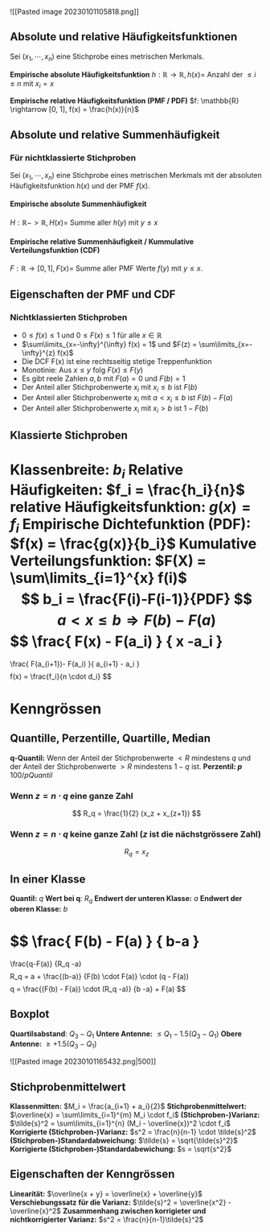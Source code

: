 ![[Pasted image 20230101105818.png]]

## Absolute und relative Häufigkeitsfunktionen
Sei $(x_1, \cdots, x_n)$ eine Stichprobe eines metrischen Merkmals.

**Empirische absolute Häufigkeitsfunktion**
$h: \mathbb{R} \rightarrow \mathbb{R}, h(x) =$ Anzahl der  $\le i \le n$ mit $x_i = x$ 

**Empirische relative Häufigkeitsfunktion (PMF / PDF)**
$f: \mathbb{R} \rightarrow [0, 1], f(x) = \frac{h(x)}{n}$

## Absolute und relative Summenhäufigkeit

### Für nichtklassierte Stichproben

Sei $(x_1, \cdots, x_n)$ eine Stichprobe eines metrischen Merkmals mit der absoluten Häufigkeitsfunktion $h(x)$ und der PMF $f(x)$.

#### Empirische absolute Summenhäufigkeit
$H: \mathbb{R} -> \mathbb{R}, H(x) =$ Summe aller $h(y)$ mit $y \le x$

#### Empirische relative Summenhäufigkeit / Kummulative Verteilungsfunktion (CDF)
$F: \mathbb{R} \rightarrow [0,1], F(x) =$ Summe aller PMF Werte $f(y)$ mit $y \le x$.

<div style="page-break-after: always;"></div>

## Eigenschaften der PMF und CDF

### Nichtklassierten Stichproben
- $0 \le f(x) \le 1$ und $0 \le F(x) \le 1$ für alle $x \in \mathbb{R}$
- $\sum\limits_{x=-\infty}^{\infty} f(x) = 1$ und $F(z) = \sum\limits_{x=-\infty}^{z} f(x)$
- Die DCF F(x) ist eine rechtsseitig stetige Treppenfunktion
- Monotinie: Aus $x \le y$ folg $F(x) \le F(y)$
- Es gibt reele Zahlen $a,b$ mit $F(a)=0$ und $F(b) = 1$
- Der Anteil aller Stichprobenwerte $x_i$ mit $x_i \le b$ ist $F(b)$
- Der Anteil aller Stichprobenwerte $x_i$ mit $a \lt x_i \le b$ ist $F(b) - F(a)$ 
- Der Anteil aller Stichprobenwerte $x_i$ mit $x_i > b$ ist $1 - F(b)$

## Klassierte Stichproben

**Klassenbreite:** $b_i$
**Relative Häufigkeiten:** $f_i = \frac{h_i}{n}$
**relative Häufigkeitsfunktion:** $g(x) = f_i$
**Empirische Dichtefunktion (PDF):** $f(x) = \frac{g(x)}{b_i}$
**Kumulative Verteilungsfunktion:** $F(X) = \sum\limits_{i=1}^{x} f(i)$
$$
b_i = \frac{F(i)-F(i-1)}{PDF}
$$
$$
a \lt x \le b \Rightarrow F(b) - F(a)
$$
$$
\frac{
F(x) - F(a_i)
}
{
x -a_i
}
=
\frac{
F(a_{i+1})- F(a_i)
}{
a_{i+1} - a_i
}
$$
$$
f(x) = \frac{f_i}{n \cdot d_i}
$$
<div style="page-break-after: always;"></div>

# Kenngrössen

## Quantille, Perzentille, Quartille, Median
**q-Quantil:** Wenn der Anteil der Stichprobenwerte $\lt R$ mindestens $q$ und der Anteil der Stichprobenwerte $\gt R$ mindestens $1-q$ ist.
**Perzentil: $p$** $100/p Quantil$

### Wenn $z = n \cdot q$ eine ganze Zahl

$$
R_q = \frac{1}{2} (x_z + x_{z+1})
$$

### Wenn $z = n \cdot q$ keine ganze Zahl ($z$ ist die nächstgrössere Zahl) 

$$
R_q = x_{z}
$$

## In einer Klasse
**Quantil:** $q$
**Wert bei q**: $R_q$
**Endwert der unteren Klasse:** $a$
**Endwert der oberen Klasse:** $b$

$$
\frac{
F(b) - F(a)
}
{
b-a
}
=
\frac{q-F(a)}
{R_q -a}
$$
$$
R_q =
a +
\frac{(b-a)}
{F(b) \cdot F(a)}
\cdot
(q - F(a))
$$
$$
q = \frac{(F(b) - F(a)) \cdot (R_q -a)}
{b -a} + F(a)
$$

## Boxplot

**Quartilsabstand**: $Q_3 - Q_1$
**Untere Antenne:** $\le Q_1 - 1.5 (Q_3 - Q_1)$
**Obere Antenne:** $\ge + 1.5(Q_3 - Q_1)$

![[Pasted image 20230101165432.png|500]]

<div style="page-break-after: always;"></div>

## Stichprobenmittelwert

**Klassenmitten:** $M_i = \frac{a_{i+1} + a_i}{2}$
**Stichprobenmittelwert:** $\overline{x} = \sum\limits_{i=1}^{m} M_i \cdot f_i$
**(Stichproben-)Varianz:** $\tilde{s}^2 = \sum\limits_{i=1}^{n} (M_i - \overline{x})^2 \cdot f_i$
**Korrigierte (Stichproben-)Varianz:** $s^2 = \frac{n}{n-1} \cdot \tilde{s}^2$
**(Stichproben-)Standardabweichung:** $\tilde{s} = \sqrt{\tilde{s}^2}$
**Korrigierte (Stichproben-)Standardabewichung:** $s = \sqrt{s^2}$

## Eigenschaften der Kenngrössen
**Linearität:** $\overline{x + y} = \overline{x} + \overline{y}$
**Verschiebungssatz für die Varianz:** $\tilde{s}^2 = \overline{x^2} - \overline{x}^2$
**Zusammenhang zwischen korrigieter und nichtkorrigierter Varianz:** $s^2 = \frac{n}{n-1}\tilde{s}^2$


